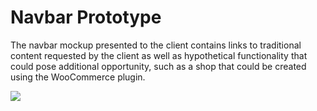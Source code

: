 # Navbar Prototype

The navbar mockup presented to the client contains links to traditional content requested by the client as well as hypothetical functionality that could pose additional opportunity, such as a shop that could be created using the WooCommerce plugin. 


![](images/navbar-prototype.jpg)
